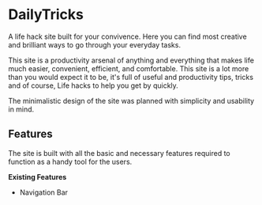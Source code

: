 # DailyTricks
A life hack site built for your convivence. Here you can find most creative and brilliant ways to go through your everyday tasks. 

This site is a productivity arsenal of anything and everything that makes life much easier, convenient, efficient, and comfortable. This site is a lot more than you would expect it to be, it's full of useful and productivity tips, tricks and of course, Life hacks to help you get by quickly.

The minimalistic design of the site was planned with simplicity and usability in mind. 


## Features

The site is built with all the basic and necessary features required to function as a handy tool for the users. 

**Existing Features**

* Navigation Bar

